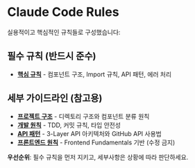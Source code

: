 # Claude Code Rules

실용적이고 핵심적인 규칙들로 구성했습니다:

## 필수 규칙 (반드시 준수)

- **[핵심 규칙](./.claude/rules.md)** - 컴포넌트 구조, Import 규칙, API 패턴, 에러 처리

## 세부 가이드라인 (참고용)

- **[프로젝트 구조](./.claude/project-structure.md)** - 디렉토리 구조와 컴포넌트 분류 원칙
- **[개발 원칙](./.claude/development.md)** - TDD, 커밋 규칙, 타입 안전성
- **[API 패턴](./.claude/api-patterns.md)** - 3-Layer API 아키텍처와 GitHub API 사용법
- **[프론트엔드 원칙](./.claude/frontend-fundamentals.md)** - Frontend Fundamentals 기반 (수정 금지)

**우선순위**: 필수 규칙을 먼저 지키고, 세부사항은 상황에 따라 판단하세요.

